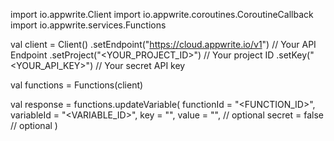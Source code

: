 import io.appwrite.Client
import io.appwrite.coroutines.CoroutineCallback
import io.appwrite.services.Functions

val client = Client()
    .setEndpoint("https://cloud.appwrite.io/v1") // Your API Endpoint
    .setProject("<YOUR_PROJECT_ID>") // Your project ID
    .setKey("<YOUR_API_KEY>") // Your secret API key

val functions = Functions(client)

val response = functions.updateVariable(
    functionId = "<FUNCTION_ID>",
    variableId = "<VARIABLE_ID>",
    key = "<KEY>",
    value = "<VALUE>", // optional
    secret = false // optional
)
